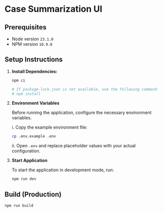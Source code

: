 # Case Summarization UI

## Prerequisites

-   Node version `23.1.0`
-   NPM version `10.9.0`

## Setup Instructions

1. **Install Dependencies:**

    ```bash
    npm ci

    # If package-lock.json is not available, use the following command instead:
    # npm install
    ```

2. **Environment Variables**

    Before running the application, configure the necessary environment variables.

    i. Copy the example environment file:

    ```sh
    cp .env.example .env
    ```

    ii. Open `.env` and replace placeholder values with your actual configuration.

3. **Start Application**

    To start the application in development mode, run:

    ```bash
    npm run dev
    ```

## Build (Production)

  ```bash
  npm run build
  ```
